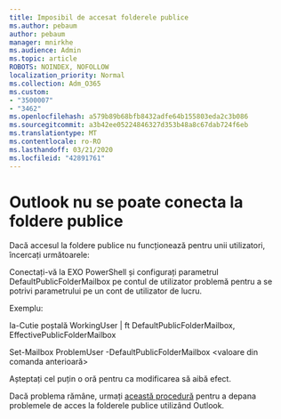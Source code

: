 ```yaml
---
title: Imposibil de accesat folderele publice
ms.author: pebaum
author: pebaum
manager: mnirkhe
ms.audience: Admin
ms.topic: article
ROBOTS: NOINDEX, NOFOLLOW
localization_priority: Normal
ms.collection: Adm_O365
ms.custom:
- "3500007"
- "3462"
ms.openlocfilehash: a579b89b68bfb8432adfe64b155803eda2c3b086
ms.sourcegitcommit: a3b42ee05224846327d353b48a8c67dab724f6eb
ms.translationtype: MT
ms.contentlocale: ro-RO
ms.lasthandoff: 03/21/2020
ms.locfileid: "42891761"
---
```

# <a name="outlook-cannot-connect-to-public-folders"></a>Outlook nu se poate conecta la foldere publice

Dacă accesul la foldere publice nu funcționează pentru unii utilizatori, încercați următoarele:

Conectați-vă la EXO PowerShell și configurați parametrul DefaultPublicFolderMailbox pe contul de utilizator problemă pentru a se potrivi parametrului pe un cont de utilizator de lucru.

Exemplu:

Ia-Cutie poștală WorkingUser | ft DefaultPublicFolderMailbox, EffectivePublicFolderMailbox

Set-Mailbox ProblemUser -DefaultPublicFolderMailbox \<valoare din comanda anterioară>

Așteptați cel puțin o oră pentru ca modificarea să aibă efect.

Dacă problema rămâne, urmați [această procedură](https://aka.ms/pfcte) pentru a depana problemele de acces la folderele publice utilizând Outlook.